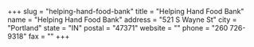 +++
slug = "helping-hand-food-bank"
title = "Helping Hand Food Bank"
name = "Helping Hand Food Bank"
address = "521 S Wayne St"
city = "Portland"
state = "IN"
postal = "47371"
website = ""
phone = "260 726-9318"
fax = ""
+++
